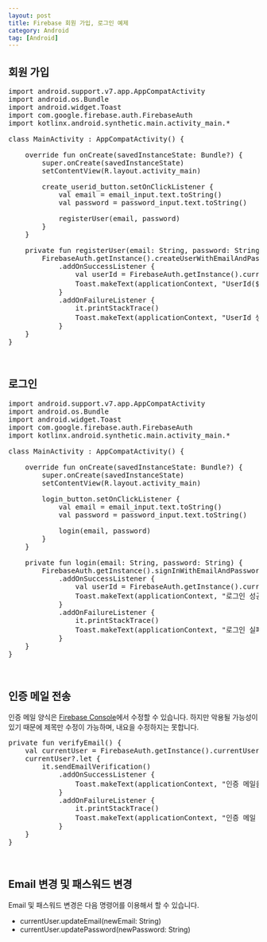 ```yaml
---
layout: post
title: Firebase 회원 가입, 로그인 예제
category: Android
tag: [Android]
---
```


## 회원 가입

<pre class="prettyprint">
import android.support.v7.app.AppCompatActivity
import android.os.Bundle
import android.widget.Toast
import com.google.firebase.auth.FirebaseAuth
import kotlinx.android.synthetic.main.activity_main.*

class MainActivity : AppCompatActivity() {

    override fun onCreate(savedInstanceState: Bundle?) {
        super.onCreate(savedInstanceState)
        setContentView(R.layout.activity_main)

        create_userid_button.setOnClickListener {
            val email = email_input.text.toString()
            val password = password_input.text.toString()

            registerUser(email, password)
        }
    }

    private fun registerUser(email: String, password: String) {
        FirebaseAuth.getInstance().createUserWithEmailAndPassword(email, password)
            .addOnSuccessListener {
                val userId = FirebaseAuth.getInstance().currentUser
                Toast.makeText(applicationContext, "UserId(${userId?.email}) 생성 성공", Toast.LENGTH_SHORT).show()
            }
            .addOnFailureListener {
                it.printStackTrace()
                Toast.makeText(applicationContext, "UserId 생성 실패(${it.message})", Toast.LENGTH_SHORT).show()
            }
    }
}
</pre>

<br>

## 로그인

<pre class="prettyprint">
import android.support.v7.app.AppCompatActivity
import android.os.Bundle
import android.widget.Toast
import com.google.firebase.auth.FirebaseAuth
import kotlinx.android.synthetic.main.activity_main.*

class MainActivity : AppCompatActivity() {

    override fun onCreate(savedInstanceState: Bundle?) {
        super.onCreate(savedInstanceState)
        setContentView(R.layout.activity_main)

        login_button.setOnClickListener {
            val email = email_input.text.toString()
            val password = password_input.text.toString()

            login(email, password)
        }
    }

    private fun login(email: String, password: String) {
        FirebaseAuth.getInstance().signInWithEmailAndPassword(email, password)
            .addOnSuccessListener {
                val userId = FirebaseAuth.getInstance().currentUser
                Toast.makeText(applicationContext, "로그인 성공", Toast.LENGTH_SHORT).show()
            }
            .addOnFailureListener {
                it.printStackTrace()
                Toast.makeText(applicationContext, "로그인 실패(${it.message})", Toast.LENGTH_SHORT).show()
            }
    }
}
</pre>

<br>

## 인증 메일 전송

인증 메일 양식은 [Firebase Console](https://console.firebase.google.com/)에서 수정할 수 있습니다.
하지만 악용될 가능성이 있기 때문에 제목만 수정이 가능하며, 내요을 수정하지는 못합니다.

<pre class="prettyprint">
private fun verifyEmail() {
    val currentUser = FirebaseAuth.getInstance().currentUser
    currentUser?.let {
        it.sendEmailVerification()
            .addOnSuccessListener {
                Toast.makeText(applicationContext, "인증 메일을 전송했습니다.", Toast.LENGTH_SHORT).show()
            }
            .addOnFailureListener {
                it.printStackTrace()
                Toast.makeText(applicationContext, "인증 메일 전송 실패(${it.message})", Toast.LENGTH_SHORT).show()
            }
    }
}
</pre>

<br>

## Email 변경 및 패스워드 변경

Email 및 패스워드 변경은 다음 명령어를 이용해서 할 수 있습니다.

* currentUser.updateEmail(newEmail: String)
* currentUser.updatePassword(newPassword: String)
